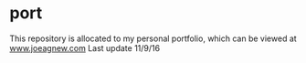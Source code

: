 # port

This repository is allocated to my personal portfolio, which can be viewed at www.joeagnew.com
Last update 11/9/16
